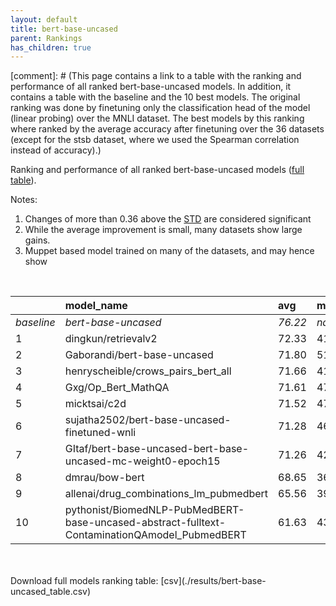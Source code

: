 ```yaml
---
layout: default
title: bert-base-uncased
parent: Rankings
has_children: true
---
```

[comment]: # (This page contains a link to a table with the ranking and performance of all ranked bert-base-uncased models. In addition, it contains a table with the baseline and the 10 best models. The original ranking was done by finetuning only the classification head of the model (linear probing) over the MNLI dataset.  The best models  by this ranking where ranked by the average accuracy after finetuning over the 36 datasets (except for the stsb dataset, where we used the Spearman correlation instead of accuracy).)

Ranking and performance of all ranked bert-base-uncased models ([full table](./results/bert-base-uncased_table.csv)).

Notes:
1. Changes of more than 0.36 above the [STD](bert-base-uncased-Baseline) are considered significant
1. While the average improvement is small, many datasets show large gains.
1. Muppet based model trained on many of the datasets, and may hence show
<br>


|            | model_name                                                                                    | avg     | mnli_lp   | 20_newsgroup   | ag_news   | amazon_reviews_multi   | anli    | boolq   | cb      | cola    | copa    | dbpedia   | esnli   | financial_phrasebank   | imdb    | isear   | mnli    | mrpc    | multirc   | poem_sentiment   | qnli    | qqp     | rotten_tomatoes   | rte     | sst2    | sst_5bins   | stsb    | trec_coarse   | trec_fine   | tweet_ev_emoji   | tweet_ev_emotion   | tweet_ev_hate   | tweet_ev_irony   | tweet_ev_offensive   | tweet_ev_sentiment   | wic     | wnli    | wsc     | yahoo_answers   |
|:-----------|:----------------------------------------------------------------------------------------------|:--------|:----------|:---------------|:----------|:-----------------------|:--------|:--------|:--------|:--------|:--------|:----------|:--------|:-----------------------|:--------|:--------|:--------|:--------|:----------|:-----------------|:--------|:--------|:------------------|:--------|:--------|:------------|:--------|:--------------|:------------|:-----------------|:-------------------|:----------------|:-----------------|:---------------------|:---------------------|:--------|:--------|:--------|:----------------|
| *baseline* | *bert-base-uncased*                                                                           | *76.22* | *nan*     | *85.28*        | *89.77*   | *66.58*                | *50.35* | *78.69* | *67.77* | *83.53* | *48.70* | *77.30*   | *90.99* | *85.11*                | *93.90* | *72.47* | *86.98* | *87.87* | *61.22*   | *83.94*          | *92.41* | *90.71* | *88.42*           | *72.40* | *94.12* | *56.68*     | *89.92* | *97.11*       | *87.76*     | *46.30*          | *81.82*            | *52.89*         | *71.56*          | *84.55*              | *71.03*              | *65.48* | *54.79* | *63.27* | *72.40*         |
| 1          | dingkun/retrievalv2                                                                           | 72.33   | 41.04     | 82.89          | 89.87     | 66.46                  | 45.78   | 69.33   | 64.29   | 80.82   | 53.00   | 77.50     | 89.55   | 83.80                  | 90.76   | 69.69   | 84.14   | 83.33   | 59.26     | 69.23            | 91.03   | 89.53   | 84.99             | 62.45   | 91.17   | 51.76       | 86.14   | 97.00         | 78.00       | 36.33            | 79.66              | 51.14           | 64.80            | 83.72                | 70.56                | 63.01   | 26.76   | 63.46   | 72.77           |
| 2          | Gaborandi/bert-base-uncased                                                                   | 71.80   | 51.13     | 82.25          | 89.03     | 65.74                  | 47.09   | 67.71   | 75.00   | 79.67   | 53.00   | 78.23     | 90.21   | 69.50                  | 90.81   | 68.64   | 83.15   | 77.94   | 60.71     | 66.35            | 88.71   | 90.04   | 83.86             | 59.93   | 90.48   | 51.49       | 84.88   | 95.20         | 74.20       | 36.21            | 80.30              | 51.41           | 68.49            | 85.47                | 69.20                | 63.79   | 30.99   | 63.46   | 71.50           |
| 3          | henryscheible/crows_pairs_bert_all                                                            | 71.66   | 41.73     | 83.59          | 89.40     | 66.18                  | 47.03   | 69.05   | 55.36   | 82.26   | 55.00   | 78.83     | 90.41   | 68.10                  | 91.74   | 69.62   | 84.03   | 78.43   | 55.59     | 66.35            | 90.79   | 88.70   | 84.15             | 57.04   | 92.09   | 53.21       | 85.19   | 96.40         | 68.40       | 35.99            | 80.51              | 50.67           | 68.75            | 84.53                | 70.61                | 61.44   | 46.48   | 61.54   | 72.40           |
| 4          | Gxg/Op_Bert_MathQA                                                                            | 71.61   | 47.61     | 81.82          | 89.57     | 65.94                  | 47.50   | 67.00   | 69.64   | 82.74   | 38.00   | 78.30     | 90.22   | 66.70                  | 91.15   | 69.04   | 83.48   | 75.98   | 61.57     | 69.23            | 89.80   | 90.43   | 85.18             | 56.32   | 92.55   | 52.53       | 84.67   | 95.80         | 74.60       | 36.03            | 80.72              | 51.18           | 65.18            | 85.00                | 68.53                | 57.84   | 49.30   | 63.46   | 71.00           |
| 5          | micktsai/c2d                                                                                  | 71.52   | 47.23     | 83.17          | 89.90     | 66.02                  | 46.91   | 70.52   | 41.07   | 82.74   | 53.00   | 78.17     | 90.26   | 56.30                  | 91.45   | 71.12   | 83.97   | 84.56   | 61.47     | 66.35            | 90.06   | 89.60   | 84.99             | 62.09   | 92.20   | 52.62       | 85.67   | 96.20         | 67.20       | 36.04            | 79.52              | 53.87           | 66.33            | 85.35                | 70.21                | 63.32   | 46.48   | 63.46   | 72.43           |
| 6          | sujatha2502/bert-base-uncased-finetuned-wnli                                                  | 71.28   | 46.49     | 82.58          | 89.70     | 66.10                  | 46.59   | 68.47   | 67.86   | 82.55   | 45.00   | 77.93     | 89.81   | 52.90                  | 91.46   | 69.36   | 83.88   | 84.56   | 57.84     | 65.38            | 90.10   | 90.58   | 85.18             | 54.51   | 92.09   | 52.35       | 86.04   | 95.00         | 64.00       | 36.29            | 77.97              | 53.77           | 66.96            | 84.65                | 69.31                | 62.07   | 52.11   | 58.65   | 72.33           |
| 7          | GItaf/bert-base-uncased-bert-base-uncased-mc-weight0-epoch15                                  | 71.26   | 42.41     | 74.60          | 89.63     | 72.00                  | 45.72   | 66.94   | 71.43   | 80.35   | 45.00   | 81.68     | 45.72   | 35.48                  | 83.86   | 70.90   | 88.39   | 77.94   | 59.14     | 91.17            | 56.68   | 90.04   | 52.94             | 49.30   | 64.88   | 91.63       | 84.98   | 70.19         | 96.60       | 79.94            | 52.09              | 67.73           | 84.07            | 69.43                | 82.80                | 63.01   | 89.10   | 61.54   | 78.47           |
| 8          | dmrau/bow-bert                                                                                | 68.65   | 36.41     | 76.45          | 88.77     | 63.06                  | 40.25   | 66.79   | 66.07   | 71.14   | 55.00   | 77.73     | 89.34   | 70.80                  | 85.02   | 65.12   | 81.56   | 71.81   | 56.21     | 66.35            | 86.33   | 85.40   | 80.21             | 55.60   | 86.12   | 47.69       | 60.12   | 94.60         | 63.40       | 33.86            | 75.93              | 49.97           | 63.65            | 82.79                | 67.49                | 56.74   | 56.34   | 63.46   | 70.20           |
| 9          | allenai/drug_combinations_lm_pubmedbert                                                       | 65.56   | 39.82     | 65.08          | 86.60     | 63.20                  | 43.09   | 67.86   | 62.50   | 69.13   | 54.00   | 73.43     | 84.06   | 48.10                  | 87.34   | 47.98   | 79.16   | 74.26   | 59.45     | 66.35            | 86.33   | 87.00   | 73.64             | 59.57   | 87.50   | 40.81       | 80.07   | 89.60         | 56.00       | 31.30            | 52.43              | 47.91           | 57.40            | 79.42                | 63.65                | 58.93   | 49.30   | 63.46   | 64.17           |
| 10         | pythonist/BiomedNLP-PubMedBERT-base-uncased-abstract-fulltext-ContaminationQAmodel_PubmedBERT | 61.63   | 43.36     | 50.19          | 84.57     | 62.26                  | 39.69   | 61.62   | 55.36   | 69.13   | 56.00   | 71.93     | 80.00   | 39.20                  | 82.48   | 44.98   | 70.64   | 74.51   | 61.32     | 66.35            | 79.63   | 85.40   | 65.95             | 54.87   | 79.01   | 34.16       | 77.34   | 76.80         | 54.00       | 28.76            | 50.88              | 44.48           | 58.67            | 77.56                | 56.00                | 57.37   | 56.34   | 63.46   | 47.63           |


<br>
<br>
Download full models ranking table: [csv](./results/bert-base-uncased_table.csv)